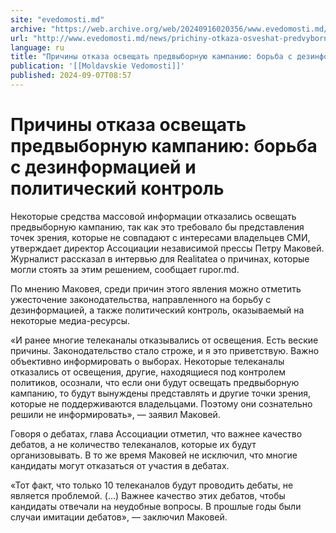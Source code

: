 ```yaml
---
site: "evedomosti.md"
archive: "https://web.archive.org/web/20240916020356/www.evedomosti.md/news/prichiny-otkaza-osveshat-predvybornuyu-kampaniyu-borba-s-dez"
url: "http://www.evedomosti.md/news/prichiny-otkaza-osveshat-predvybornuyu-kampaniyu-borba-s-dez"
language: ru
title: "Причины отказа освещать предвыборную кампанию: борьба с дезинформацией и политический контроль"
publication: '[[Moldavskie Vedomosti]]'
published: 2024-09-07T08:57
---
```


# Причины отказа освещать предвыборную кампанию: борьба с дезинформацией и политический контроль

Некоторые средства массовой информации отказались освещать предвыборную кампанию, так как это требовало бы представления точек зрения, которые не совпадают с интересами владельцев СМИ, утверждает директор Ассоциации независимой прессы Петру Маковей. Журналист рассказал в интервью для Realitatea о причинах, которые могли стоять за этим решением, сообщает rupor.md.

По мнению Маковея, среди причин этого явления можно отметить ужесточение законодательства, направленного на борьбу с дезинформацией, а также политический контроль, оказываемый на некоторые медиа-ресурсы.

«И ранее многие телеканалы отказывались от освещения. Есть веские причины. Законодательство стало строже, и я это приветствую. Важно объективно информировать о выборах. Некоторые телеканалы отказались от освещения, другие, находящиеся под контролем политиков, осознали, что если они будут освещать предвыборную кампанию, то будут вынуждены представлять и другие точки зрения, которые не поддерживаются владельцами. Поэтому они сознательно решили не информировать», — заявил Маковей.

Говоря о дебатах, глава Ассоциации отметил, что важнее качество дебатов, а не количество телеканалов, которые их будут организовывать. В то же время Маковей не исключил, что многие кандидаты могут отказаться от участия в дебатах.

«Тот факт, что только 10 телеканалов будут проводить дебаты, не является проблемой. (…) Важнее качество этих дебатов, чтобы кандидаты отвечали на неудобные вопросы. В прошлые годы были случаи имитации дебатов», — заключил Маковей.